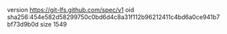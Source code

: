 version https://git-lfs.github.com/spec/v1
oid sha256:454e582d58299750c0bd6d4c8a31f112b96212411c4bd6a0ce941b7bf73d9b0d
size 1549
